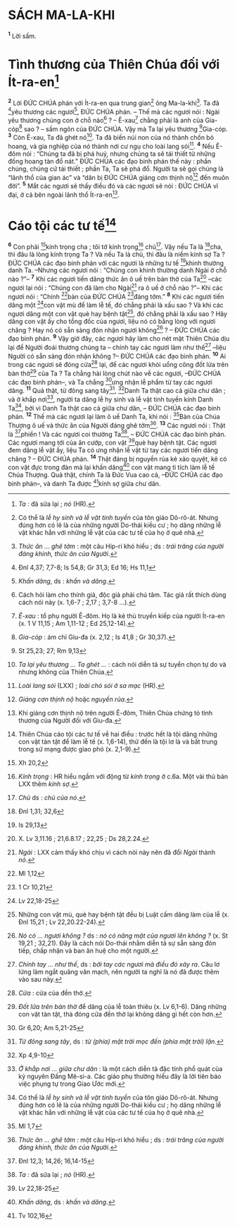 # SÁCH MA-LA-KHI
<sup><b>1</b></sup> Lời sấm.

# Tình thương của Thiên Chúa đối với Ít-ra-en[^1]
<sup><b>2</b></sup> Lời ĐỨC CHÚA phán với Ít-ra-en qua trung gian[^2] ông Ma-la-khi[^3].
Ta đã [^1*]yêu thương các ngươi[^4], ĐỨC CHÚA phán. – Thế mà các ngươi nói : Ngài yêu thương chúng con ở chỗ nào[^5] ? – Ê-xau[^6] chẳng phải là anh của Gia-cóp[^7] sao ? – sấm ngôn của ĐỨC CHÚA. Vậy mà Ta lại yêu thương [^2*]Gia-cóp. <sup><b>3</b></sup> Còn Ê-xau, Ta đã ghét nó[^8]. Ta đã biến núi non của nó thành chốn bỏ hoang, và gia nghiệp của nó thành nơi cư ngụ cho loài lang sói[^9]. <sup><b>4</b></sup> Nếu Ê-đôm nói : “Chúng ta đã bị phá huỷ, nhưng chúng ta sẽ tái thiết từ những đống hoang tàn đổ nát.” ĐỨC CHÚA các đạo binh phán thế này : phần chúng, chúng cứ tái thiết ; phần Ta, Ta sẽ phá đổ. Người ta sẽ gọi chúng là “lãnh thổ của gian ác” và “dân bị ĐỨC CHÚA giáng cơn thịnh nộ[^10] đến muôn đời”. <sup><b>5</b></sup> Mắt các ngươi sẽ thấy điều đó và các ngươi sẽ nói : ĐỨC CHÚA vĩ đại, ở cả bên ngoài lãnh thổ Ít-ra-en[^11].

# Cáo tội các tư tế[^12]
<sup><b>6</b></sup> Con phải [^3*]kính trọng cha ; tôi tớ kính trọng[^13] chủ[^14]. Vậy nếu Ta là [^4*]cha, thì đâu là lòng kính trọng Ta ? Và nếu Ta là chủ, thì đâu là niềm kính sợ Ta ? ĐỨC CHÚA các đạo binh phán với các ngươi là những tư tế [^5*]khinh thường danh Ta. –Nhưng các ngươi nói : “Chúng con khinh thường danh Ngài ở chỗ nào ?”– <sup><b>7</b></sup> Khi các ngươi tiến dâng thức ăn ô uế trên bàn thờ của Ta[^15] –các ngươi lại nói : “Chúng con đã làm cho Ngài[^16] ra ô uế ở chỗ nào ?”– Khi các ngươi nói : “Chính [^6*]bàn của ĐỨC CHÚA [^7*]đáng tởm.” <sup><b>8</b></sup> Khi các ngươi tiến dâng một [^8*]con vật mù để làm lễ tế, đó chẳng phải là xấu sao ? Và khi các ngươi dâng một con vật què hay bệnh tật[^17], đó chẳng phải là xấu sao ? Hãy dâng con vật ấy cho tổng đốc của ngươi, liệu nó có bằng lòng với ngươi chăng ? Hay nó có sẵn sàng đón nhận ngươi không[^18] ? – ĐỨC CHÚA các đạo binh phán. <sup><b>9</b></sup> Vậy giờ đây, các ngươi hãy làm cho nét mặt Thiên Chúa dịu lại để Người đoái thương chúng ta – chính tay các ngươi làm như thế[^19] –liệu Người có sẵn sàng đón nhận không ?– ĐỨC CHÚA các đạo binh phán. <sup><b>10</b></sup> Ai trong các ngươi sẽ đóng cửa[^20] lại, để các ngươi khỏi uổng công đốt lửa trên bàn thờ[^21] của Ta ? Ta chẳng hài lòng chút nào về các ngươi, –ĐỨC CHÚA các đạo binh phán–, và Ta chẳng [^9*]ưng nhận lễ phẩm từ tay các ngươi dâng. <sup><b>11</b></sup> Quả thật, từ đông sang tây[^22], [^10*]Danh Ta thật cao cả giữa chư dân ; và ở khắp nơi[^23], người ta dâng lễ hy sinh và lễ vật tinh tuyền kính Danh Ta[^24], bởi vì Danh Ta thật cao cả giữa chư dân, – ĐỨC CHÚA các đạo binh phán. <sup><b>12</b></sup> Thế mà các ngươi lại làm ô uế Danh Ta, khi nói : [^11*]Bàn của Chúa Thượng ô uế và thức ăn của Người đáng ghê tởm[^25]. <sup><b>13</b></sup> Các ngươi nói : Thật là [^12*]phiền ! Và các ngươi coi thường Ta[^26], – ĐỨC CHÚA các đạo binh phán. Các ngươi mang tới của ăn cướp, con vật [^13*]què hay bệnh tật. Các ngươi đem dâng lễ vật ấy, liệu Ta có ưng nhận lễ vật từ tay các ngươi tiến dâng chăng ? – ĐỨC CHÚA phán. <sup><b>14</b></sup> Thật đáng bị nguyền rủa kẻ xảo quyệt, kẻ có con vật đực trong đàn mà lại khấn dâng[^27] con vật mang tì tích làm lễ tế Chúa Thượng. Quả thật, chính Ta là Đức Vua cao cả, –ĐỨC CHÚA các đạo binh phán–, và danh Ta được [^14*]kính sợ giữa chư dân.

[^1]: <i>Ta</i> : đã sửa lại ; <i>nó</i> (HR).
[^2]: Có thể là <i>lễ hy sinh và lễ vật tinh tuyền</i> của tôn giáo Dô-rô-át. Nhưng đúng hơn có lẽ là của những người Do-thái kiều cư ; họ dâng những lễ vật khác hẳn với những lễ vật của các tư tế của họ ở quê nhà.
[^3]: <i>Thức ăn ... ghê tởm</i> : một câu Híp-ri khó hiểu ; ds : <i>trái trăng của người đáng khinh, thức ăn của Người</i>.
[^4]: <i>Khấn dâng</i>, ds : <i>khấn và dâng</i>.
[^5]: Cách hỏi làm cho thính giả, độc giả phải chú tâm. Tác giả rất thích dùng cách nói này (x. 1,6-7 ; 2,17 ; 3,7-8 ...).
[^6]: <i>Ê-xau</i> : tổ phụ người Ê-đôm. Họ là kẻ thù truyền kiếp của người Ít-ra-en (x. 1 V 11,15 ; Am 1,11-12 ; Ed 25,12-14).
[^7]: <i>Gia-cóp</i> : ám chỉ Giu-đa (x. 2,12 ; Is 41,8 ; Gr 30,37).
[^8]: <i>Ta lại yêu thương ... Ta ghét ...</i> : cách nói diễn tả sự tuyển chọn tự do và nhưng không của Thiên Chúa.
[^9]: <i>Loài lang sói</i> (LXX) ; <i>loài chó sói ở sa mạc</i> (HR).
[^10]: <i>Giáng cơn thịnh nộ</i> hoặc <i>nguyền rủa</i>.
[^11]: Khi giáng cơn thịnh nộ trên người Ê-đôm, Thiên Chúa chứng tỏ tình thương của Người đối với Giu-đa.
[^12]: Thiên Chúa cáo tội các tư tế về hai điều : trước hết là tội dâng những con vật tàn tật để làm lễ tế (x. 1,6-14), thứ đến là tội lơ là và bất trung trong sứ mạng được giao phó (x. 2,1-9).
[^13]: <i>Kính trọng</i> : HR hiểu ngầm với động từ <i>kính trọng</i> ở c.6a. Một vài thủ bản LXX thêm <i>kính sợ</i>.
[^14]: <i>Chủ</i> ds : <i>chủ của nó</i>.
[^15]: X. Lv 3,11.16 ; 21,6.8.17 ; 22,25 ; Ds 28,2.24.
[^16]: <i>Ngài</i> : LXX cảm thấy khó chịu vì cách nói này nên đã đổi <i>Ngài</i> thành <i>nó</i>.
[^17]: Những con vật mù, què hay bệnh tật đều bị Luật cấm dâng làm của lễ (x. Đnl 15,21 ; Lv 22,20.22-24).
[^18]: <i>Nó có ... ngươi không ?</i> ds : <i>nó có nâng mặt của ngươi lên không ?</i> (x. St 19,21 ; 32,21). Đây là cách nói Do-thái nhằm diễn tả sự sẵn sàng đón tiếp, chấp nhận và ban ân huệ cho một người.
[^19]: <i>Chính tay ... như thế</i>, ds : <i>bởi tay các ngươi mà điều đó xảy ra</i>. Câu lơ lửng làm ngắt quãng văn mạch, nên người ta nghĩ là nó đã được thêm vào sau này.
[^20]: <i>Cửa</i> : cửa của đền thờ.
[^21]: <i>Đốt lửa trên bàn thờ</i> để dâng của lễ toàn thiêu (x. Lv 6,1-6). Dâng những con vật tàn tật, thà đóng cửa đền thờ lại không dâng gì hết còn hơn.
[^22]: <i>Từ đông sang tây</i>, ds : <i>từ (phía) mặt trời mọc đến (phía mặt trời) lặn</i>.
[^23]: <i>Ở khắp nơi ... giữa chư dân</i> : là một cách diễn tả đặc tính phổ quát của kỷ nguyên Đấng Mê-si-a. Các giáo phụ thường hiểu đây là lời tiên báo việc phụng tự trong Giao Ước mới.
[^24]: Có thể là <i>lễ hy sinh và lễ vật tinh tuyền</i> của tôn giáo Dô-rô-át. Nhưng đúng hơn có lẽ là của những người Do-thái kiều cư ; họ dâng những lễ vật khác hẳn với những lễ vật của các tư tế của họ ở quê nhà.
[^25]: <i>Thức ăn ... ghê tởm</i> : một câu Híp-ri khó hiểu ; ds : <i>trái trăng của người đáng khinh, thức ăn của Người</i>.
[^26]: <i>Ta</i> : đã sửa lại ; <i>nó</i> (HR).
[^27]: <i>Khấn dâng</i>, ds : <i>khấn và dâng</i>.
[^1*]: Đnl 4,37; 7,7-8; Is 54,8; Gr 31,3; Ed 16; Hs 11,1
[^2*]: St 25,23; 27; Rm 9,13
[^3*]: Xh 20,2
[^4*]: Đnl 1,31; 32,6
[^5*]: Is 29,13
[^6*]: Ml 1,12
[^7*]: 1 Cr 10,21
[^8*]: Lv 22,18-25
[^9*]: Gr 6,20; Am 5,21-25
[^10*]: Xp 4,9-10
[^11*]: Ml 1,7
[^12*]: Đnl 12,3; 14,26; 16,14-15
[^13*]: Lv 22,18-25
[^14*]: Tv 102,16
